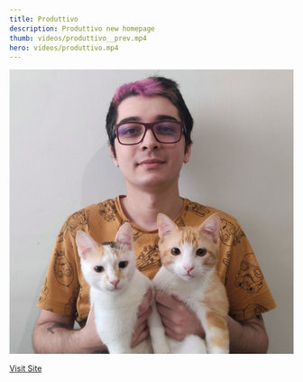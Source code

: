 ```yaml
---
title: Produttivo
description: Produttivo new homepage
thumb: videos/produttivo__prev.mp4
hero: videos/produttivo.mp4
---
```


![Foto da home do site](/imgs/my-photo.jpeg)

[Visit Site](https://produttivo.com.br)
